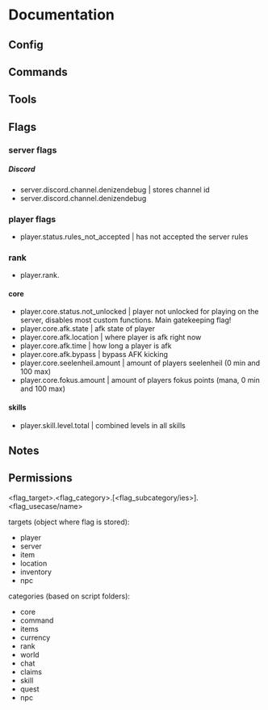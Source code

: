 # Documentation

## Config

## Commands

## Tools

## Flags

### server flags

##### Discord

- server.discord.channel.denizendebug | stores channel id
- server.discord.channel.denizendebug

### player flags

- player.status.rules_not_accepted | has not accepted the server rules

### rank

- player.rank.
#### core

- player.core.status.not_unlocked | player not unlocked for playing on the server, disables most custom functions. Main gatekeeping flag!
- player.core.afk.state | afk state of player
- player.core.afk.location | where player is afk right now
- player.core.afk.time | how long a player is afk
- player.core.afk.bypass | bypass AFK kicking
- player.core.seelenheil.amount | amount of players seelenheil (0 min and 100 max)
- player.core.fokus.amount | amount of players fokus points (mana, 0 min and 100 max)

#### skills

- player.skill.level.total | combined levels in all skills


## Notes

## Permissions

<flag_target>.<flag_category>.[<flag_subcategory/ies>].<flag_usecase/name>

targets (object where flag is stored):
- player
- server
- item
- location
- inventory
- npc

categories (based on script folders):
- core
- command
- items
- currency
- rank
- world
- chat
- claims
- skill
- quest
- npc